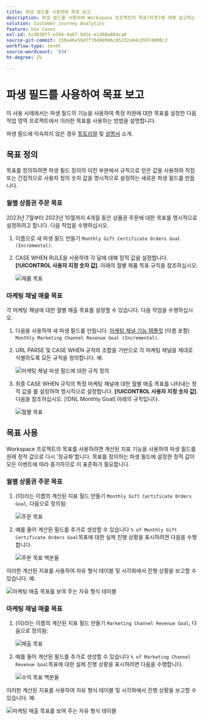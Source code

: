 ```yaml
---
title: 파생 필드를 사용하여 목표 보고
description: 파생 필드를 사용하여 Workspace 프로젝트의 목표(타겟)에 대해 보고하는 방법을 이해합니다.
solution: Customer Journey Analytics
feature: Use Cases
exl-id: 5cd838f7-e394-4a67-9d2e-e1d08a864ca0
source-git-commit: 150a46e59d7f76d90906c85332a94cd5974008c2
workflow-type: tm+mt
source-wordcount: '434'
ht-degree: 2%

---
```


# 파생 필드를 사용하여 목표 보고

이 사용 사례에서는 파생 필드의 기능을 사용하여 특정 차원에 대한 목표를 설정한 다음 작업 영역 프로젝트에서 이러한 목표를 사용하는 방법을 설명합니다.

파생 필드에 익숙하지 않은 경우 [튜토리얼](https://experienceleague.adobe.com/docs/customer-journey-analytics-learn/tutorials/data-views/derived-fields-in-cja.html?lang=en) 및 [설명서](../data-views/derived-fields/derived-fields.md) 소개.


## 목표 정의

목표를 정의하려면 파생 필드 정의의 이전 부분에서 규칙으로 얻은 값을 사용하여 직접 또는 간접적으로 사용자 정의 숫자 값을 명시적으로 설정하는 새로운 파생 필드를 만듭니다.


### 월별 상품권 주문 목표

2023년 7월부터 2023년 10월까지 4개월 동안 상품권 주문에 대한 목표를 명시적으로 설정하려고 합니다. 다음 작업을 수행하십시오.

1. 이름으로 새 파생 필드 만들기 `Monthly Gift Certificate Orders Goal (Incremental)`.

1. CASE WHEN RULE을 사용하여 각 달에 대해 정적 값을 설정합니다. **[!UICONTROL 사용자 지정 숫자 값]**. 아래의 월별 제품 목표 규칙을 참조하십시오.

   ![제품 목표](assets/goals-derived-field-product-goals-1.png)


### 마케팅 채널 매출 목표

각 마케팅 채널에 대한 월별 매출 목표를 설정할 수 있습니다. 다음 작업을 수행하십시오.

1. 다음을 사용하여 새 파생 필드를 만듭니다. [마케팅 채널 기능 템플릿](/help/data-views/derived-fields/derived-fields.md#marketing-channels) (이름 포함) `Monthly Marketing Channel Revenue Goal (Incremental)`.

1. URL PARSE 및 CASE WHEN 규칙의 조합을 기반으로 각 마케팅 채널을 제대로 식별하도록 모든 규칙을 정의합니다. 예:

   ![마케팅 채널 파생 필드에 대한 규칙 정의](assets/goals-derived-field-marketing-channel-1.png)

1. 최종 CASE WHEN 규칙의 특정 마케팅 채널에 대한 월별 매출 목표를 나타내는 정적 값을 를 설정하여 명시적으로 설정합니다. **[!UICONTROL 사용자 지정 숫자 값]**. 다음을 참조하십시오. [!DNL Monthly Goal] 아래의 규칙입니다.

   ![월별 목표](assets/goals-derived-field-marketing-channel-2.png)



## 목표 사용

Workspace 프로젝트의 목표를 사용하려면 계산된 지표 기능을 사용하여 파생 필드를 원래 정적 값으로 다시 &#39;정규화&#39;합니다. 목표를 정의하는 파생 필드에 설정한 정적 값이 모든 이벤트에 따라 증가하므로 이 표준화가 필요합니다.

### 월별 상품권 주문 목표

1. (이)라는 이름의 계산된 지표 필드 만들기 `Monthly Gift Certificate Orders Goal`, 다음으로 정의됨:

   ![주문 목표](assets/calculated-metric-ordersgoals.png)

1. 예를 들어 계산된 필드를 추가로 생성할 수 있습니다 `% of Monthly Gift Certificate Orders Goal`목표에 대한 실제 진행 상황을 표시하려면 다음을 수행합니다.

   ![주문 목표 백분율](assets/calculated-metric-ordersgoalspercent.png)

이러한 계산된 지표를 사용하여 자유 형식 테이블 및 시각화에서 진행 상황을 보고할 수 있습니다. 예:

![마케팅 매출 목표를 보여 주는 자유 형식 테이블](assets/freeform-table-product-order-goals.png)


### 마케팅 채널 매출 목표

1. (이)라는 이름의 계산된 지표 필드 만들기 `Marketing Channel Revenue Goal`, 다음으로 정의됨:

   ![매출 목표](assets/calculated-metric-revenuegoals.png)

1. 예를 들어 계산된 필드를 추가로 생성할 수 있습니다 `% of Marketing Channel Revenue Goal`목표에 대한 실제 진행 상황을 표시하려면 다음을 수행합니다.

   ![수익 목표 백분율](assets/calculated-metric-revenuegoalspercent.png)

이러한 계산된 지표를 사용하여 자유 형식 테이블 및 시각화에서 진행 상황을 보고할 수 있습니다. 예:

![마케팅 매출 목표를 보여 주는 자유 형식 테이블](assets/freeform-table-marketing-channel-revenue-goals.png)
